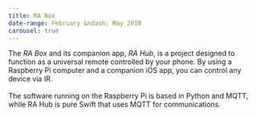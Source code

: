 ```yaml
---
title: RA Box
date-range: February &ndash; May 2018
carousel: true
---
```

The *RA Box* and its companion app, *RA Hub*, is a project designed to function as a universal remote controlled by your phone. By using a Raspberry Pi computer and a companion iOS app, you can control any device via IR.
<br><br>
The software running on the Raspberry Pi is based in Python and MQTT, while RA Hub is pure Swift that uses MQTT for communications.